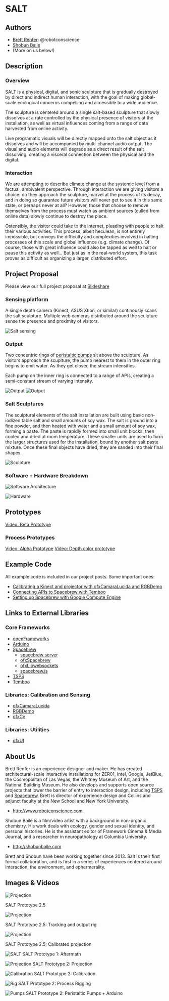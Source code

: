 # SALT

## Authors
- [Brett Renfer](http://www.robotconscience.com): @robotconscience
- [Shobun Baile](http://shobunbaile.com/)
- (More on us below!)

## Description
### Overview
SALT is a physical, digital, and sonic sculpture that is gradually destroyed by direct and indirect human interaction, with the goal of making global-scale ecological concerns compelling and accessible to a wide audience. 

The sculpture is centered around a single salt-based sculpture that slowly dissolves at a rate controlled by the physical presence of visitors at the installation, as well as virtual influences coming from a range of data harvested from online activity.

Live programatic visuals will be directly mapped onto the salt object as it dissolves and will be accompanied by multi-channel audio output. The visual and audio elements will degrade as a direct result of the salt dissolving, creating a visceral connection between the physical and the digital.

### Interaction
We are attempting to describe climate change at the systemic level from a factual, ambivalent perspective. Through interaction we are giving visitors a choice: do they approach the sculpture, marvel at the process of its decay, and in doing so guarantee future visitors will never get to see it in this same state, or perhaps never at all? However, those that choose to remove themselves from the process must watch as ambient sources (culled from online data) slowly continue to destroy the piece. 

Ostensibly, the visitor could take to the internet, pleading with people to halt their various activities. This process, albeit heculean, is not entirely impossible, but conveys the difficulty and complexities involved in halting processes of this scale and global influence (e.g. climate change). Of course, those with great influence could also be tapped as well to halt or pause this activity as well... But just as in the real-world system, this task proves as difficult as organizing a larger, distributed effort.

## Project Proposal

Please view our full project proposal at [Slideshare](http://www.slideshare.net/slideshow/embed_code/31085739)

### Sensing platform
A single depth camera (Kinect, ASUS Xtion, or similar) continously scans the salt sculpture. Multiple web cameras distributed around the sculpture sense the presence and proximity of visitors.

![Salt sensing](https://github.com/robotconscience/devart-template/raw/master/project_images/salt_exp_01.png?raw=true)

### Output
Two concentric rings of [peristaltic pumps](http://www.adafruit.com/products/1150) sit above the sculpture. As visitors approach the scuplture, the pump nearest to them in the outer ring begins to emit water. As they get closer, the stream intensifies.

Each pump on the inner ring is connected to a range of APIs, creating a semi-constant stream of varying intensity.

![Output](https://github.com/robotconscience/devart-template/raw/master/project_images/salt_exp_02.png?raw=true)
![Output](https://github.com/robotconscience/devart-template/raw/master/project_images/salt_exp_03.png?raw=true)

### Salt Sculptures
The sculptural elements of the salt installation are built using basic non-iodized table salt and small amounts of soy wax. The salt is ground into a fine powder, and then heated with water and a small amount of soy wax, forming a paste. The paste is rapidly formed into small unit blocks, then cooled and dried at room temperature. These smaller units are used to form the larger structures used for the installation, bound by another salt paste mixture. Once these final objects have dried, they are sanded into their final shapes.

![Sculpture](https://raw.githubusercontent.com/robotconscience/devart-template/master/project_images/saltobjects_1and2.jpg)

### Software + Hardware Breakdown

![Software Architecture](https://raw.githubusercontent.com/robotconscience/devart-template/master/project_images/diagrams/software_architecture.jpg)

![Hardware](https://raw.githubusercontent.com/robotconscience/devart-template/master/project_images/diagrams/hardware_architecture.jpg)

## Prototypes

[Video: Beta Prototype](https://www.youtube.com/watch?v=Uznlm7nx28U)

### Process Prototypes

[Video: Alpha Prototype](https://vimeo.com/78356704)
[Video: Depth color prototype](https://vimeo.com/87061029)

## Example Code
All example code is included in our project posts. Some important ones:
* [Calibrating a Kinect and projector with ofxCamaraLucida and RGBDemo](https://github.com/robotconscience/devart-template/blob/master/project_posts/2014-03-06-Calibration.md)
* [Connecting APIs to Spacebrew with Temboo](https://github.com/robotconscience/devart-template/blob/master/project_posts/2014-03-14-APIs.md)
* [Setting up Spacebrew with Google Compute Engine](https://github.com/robotconscience/devart-template/blob/master/project_posts/2014-03-21-Cloud.md)

## Links to External Libraries

### Core Frameworks
* [openFrameworks](https://github.com/openframeworks/openFrameworks "openFrameworks") 
* [Arduino](http://arduino.cc)
* [Spacebrew](http://docs.spacebrew.cc)
  * [spacebrew server](https://github.com/spacebrew/spacebrew) 
  * [ofxSpacebrew](https://github.com/spacebrew/ofxSpacebrew)
  * [ofxLibwebsockets](https://github.com/labatrockwell/ofxLibwebsockets)
  * [spacebrew.js](https://github.com/spacebrew/spacebrew.js)
* [TSPS](http://openTSPS.com)
* [Temboo](http://www.temboo.com)

### Libraries: Calibration and Sensing
* [ofxCamaraLucida](https://github.com/chparsons/ofxCamaraLucida)
* [RGBDemo](https://github.com/rgbdemo/rgbdemo)
* [ofxCv](https://github.com/kylemcdonald/ofxCv "ofxCv")

### Libraries: Utilities
* [ofxUI](https://github.com/rezaali/ofxUI/)

## About Us

Brett Renfer is an experience designer and maker. He has created architectural-scale interactive installations for ZER01, Intel, Google, JetBlue, the Cosmopolitan of Las Vegas, the Whitney Museum of Art, and the National Building Museum. He also develops and supports open source projects that lower the barrier of entry to interaction design, including [TSPS](http://github.com/labatrockwell/opentsps) and [Spacebrew](http://www.spacebrew.cc). Brett is director of experience design and Collins and adjunct faculty at the New School and New York University.
* http://www.robotconscience.com

Shobun Baile is a film/video artist  with a background in non-organic chemistry. His work deals with ecology, gender and sexual identity, and personal histories. He is the assistant editor of Framework Cinema & Media Journal, and a researcher in neuropathology at Columbia University.
* http://shobunbaile.com

Brett and Shobun have been working together since 2013. Salt is their first formal collaboration, and is first in a series of experiences centered around interaction, the environment, and ephermerality.

## Images & Videos

![Projection](https://raw.githubusercontent.com/robotconscience/devart-template/master/project_images/Prototype2_5/prototype_humanscale.jpg)

SALT Prototype 2.5

![Projection](https://raw.githubusercontent.com/robotconscience/devart-template/master/project_images/Prototype2_5/prototype_rig.jpg)

SALT Prototype 2.5: Tracking and output rig

![Projection](https://raw.githubusercontent.com/robotconscience/devart-template/master/project_images/prototype_2/prototype_calibrated_4.jpg)

SALT Prototype 2.5: Calibrated projection

![SALT](http://farm4.staticflickr.com/3703/9571458893_666d613ec1_b.jpg "Salt Image 1")
SALT Prototype 1: Aftermath

![Projection](https://raw.githubusercontent.com/robotconscience/devart-template/master/project_images/prototype_2/Prototype2_projection.jpg)
SALT Prototype 2: Projection

![Calibration](https://raw.githubusercontent.com/robotconscience/devart-template/master/project_images/prototype_2/Prototype2_8.JPG)
SALT Prototype 2: Calibration

![Rig](https://raw.githubusercontent.com/robotconscience/devart-template/master/project_images/prototype_2/Prototype2_11.JPG)
SALT Prototype 2: Process Rigging

![Pumps](https://raw.githubusercontent.com/robotconscience/devart-template/master/project_images/prototype_2/Prototype2_7.JPG)
SALT Prototype 2: Peristaltic Pumps + Arduino

